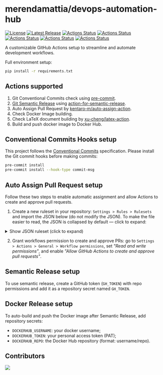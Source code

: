 # merendamattia/devops-automation-hub

[![License](https://img.shields.io/badge/License-Apache%202.0-blue.svg)](https://opensource.org/licenses/Apache-2.0)
[![Latest Release](https://img.shields.io/github/v/release/merendamattia/devops-automation-hub?label=release)](https://github.com/merendamattia/devops-automation-hub/releases)
[![Actions Status](https://github.com/merendamattia/devops-automation-hub/actions/workflows/check-docker-image.yaml/badge.svg)](https://github.com/merendamattia/devops-automation-hub/actions)
[![Actions Status](https://github.com/merendamattia/devops-automation-hub/actions/workflows/check-latex-document.yaml/badge.svg)](https://github.com/merendamattia/devops-automation-hub/actions)
[![Actions Status](https://github.com/merendamattia/devops-automation-hub/actions/workflows/conventional-commits-check.yaml/badge.svg)](https://github.com/merendamattia/devops-automation-hub/actions)
[![Actions Status](https://github.com/merendamattia/devops-automation-hub/actions/workflows/semantic-release.yaml/badge.svg)](https://github.com/merendamattia/devops-automation-hub/actions)
[![Actions Status](https://github.com/merendamattia/devops-automation-hub/actions/workflows/docker-release.yaml/badge.svg)](https://github.com/merendamattia/devops-automation-hub/actions)

A customizable GitHub Actions setup to streamline and automate development workflows.

Full environment setup:
```bash
pip install -r requirements.txt
```

## Actions supported
1. Git Conventional Commits check using [pre-commit](https://pre-commit.com/).
2. [Git Semantic Release](https://dev.to/sahanonp/how-to-setup-semantic-release-with-github-actions-31f3) using [action-for-semantic-release](https://github.com/marketplace/actions/action-for-semantic-release).
3. Auto Assign Pull Request by [kentaro-m/auto-assign-action](https://github.com/kentaro-m/auto-assign-action/tree/v2.0.0/).
4. Check Docker Image building.
5. Check LaTeX document building by [xu-cheng/latex-action](https://github.com/xu-cheng/latex-action/tree/v3/).
6. Build and push docker image to Docker Hub.

## Conventional Commits Hooks setup

This project follows the [Conventional Commits](https://www.conventionalcommits.org/en/v1.0.0/) specification. Please install the Git commit hooks before making commits:

```bash
pre-commit install
pre-commit install --hook-type commit-msg
```

## Auto Assign Pull Request setup

Follow these two steps to enable automatic assignment and allow Actions to create and approve pull requests.

1) Create a new ruleset in your repository: `Settings > Rules > Rulesets` and import the JSON below (do not modify the JSON). To make the file easier to read, the JSON is collapsed by default — click to expand:

<details>
<summary>Show JSON ruleset (click to expand)</summary>

```json
{
  "id": 5813723,
  "name": "Protect Main",
  "target": "branch",
  "source_type": "Repository",
  "source": "merendamattia/devops-automation-hub",
  "enforcement": "active",
  "conditions": {
    "ref_name": {
      "exclude": [],
      "include": [
        "~DEFAULT_BRANCH"
      ]
    }
  },
  "rules": [
    {
      "type": "deletion"
    },
    {
      "type": "non_fast_forward"
    },
    {
      "type": "pull_request",
      "parameters": {
        "required_approving_review_count": 1,
        "dismiss_stale_reviews_on_push": false,
        "require_code_owner_review": true,
        "require_last_push_approval": false,
        "required_review_thread_resolution": true,
        "automatic_copilot_code_review_enabled": true,
        "allowed_merge_methods": [
          "merge",
          "rebase"
        ]
      }
    },
    {
      "type": "copilot_code_review",
      "parameters": {
        "review_on_push": true,
        "review_draft_pull_requests": false
      }
    }
  ],
  "bypass_actors": [
    {
      "actor_id": 5,
      "actor_type": "RepositoryRole",
      "bypass_mode": "always"
    }
  ]
}
```

</details>

2) Grant workflows permission to create and approve PRs: go to `Settings > Actions > General > Workflow permissions`, set *"Read and write permissions"*, and enable *"Allow GitHub Actions to create and approve pull requests"*.

## Semantic Release setup
To use semantic release, create a GitHub token (`GH_TOKEN`) with repo permissions and add it as a repository secret named `GH_TOKEN`.

## Docker Release setup
To auto-build and push the Docker image after Semantic Release, add repository secrets:
- `DOCKERHUB_USERNAME`: your docker username;
- `DOCKERHUB_TOKEN`: your personal access token (PAT);
- `DOCKERHUB_REPO`: the Docker Hub repository (format: username/repo).


## Contributors
<a href="https://github.com/merendamattia/devops-automation-hub/graphs/contributors">
  <img src="https://contrib.rocks/image?repo=merendamattia/devops-automation-hub" />
</a>
